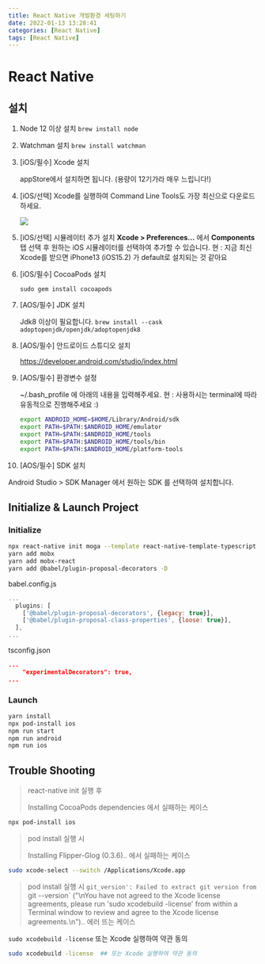```yaml
---
title: React Native 개발환경 세팅하기
date: 2022-01-13 13:28:41
categories: [React Native]
tags: [React Native]
---
```


# React Native

## 설치

1. Node 12 이상 설치
   `brew install node`

2. Watchman 설치
   `brew install watchman`

3. [iOS/필수] Xcode 설치

   appStore에서 설치하면 됩니다. (용량이 12기가라 매우 느립니다!)

4. [iOS/선택]
   Xcode를 실행하여 Command Line Tools도 가장 최신으로 다운로드 하세요.

   ![](https://reactnative.dev/assets/images/GettingStartedXcodeCommandLineTools-8259be8d3ab8575bec2b71988163c850.png)

5. [iOS/선택] 시뮬레이터 추가 설치
   **Xcode > Preferences...** 에서 **Components** 탭 선택 후
   원하는 iOS 시뮬레이터를 선택하여 추가할 수 있습니다.
   현 : 지금 최신 Xcode를 받으면 iPhone13 (iOS15.2) 가 default로 설치되는 것 같아요

6. [iOS/필수] CocoaPods 설치

   `sudo gem install cocoapods`

7. [AOS/필수] JDK 설치

   Jdk8 이상이 필요합니다.
   `brew install --cask adoptopenjdk/openjdk/adoptopenjdk8`

8. [AOS/필수] 안드로이드 스튜디오 설치

   https://developer.android.com/studio/index.html

9. [AOS/필수] 환경변수 설정

   ~/.bash_profile 에 아래의 내용을 입력해주세요.
   현 : 사용하시는 terminal에 따라 유동적으로 진행해주세요 :)

   ```bash
   export ANDROID_HOME=$HOME/Library/Android/sdk
   export PATH=$PATH:$ANDROID_HOME/emulator
   export PATH=$PATH:$ANDROID_HOME/tools
   export PATH=$PATH:$ANDROID_HOME/tools/bin
   export PATH=$PATH:$ANDROID_HOME/platform-tools
   ```

10. [AOS/필수] SDK 설치

Android Studio > SDK Manager 에서 원하는 SDK 를 선택하여 설치합니다.

## Initialize & Launch Project

### Initialize

```bash
npx react-native init moga --template react-native-template-typescript
yarn add mobx
yarn add mobx-react
yarn add @babel/plugin-proposal-decorators -D

```

babel.config.js

```javascript
...
  plugins: [
    ['@babel/plugin-proposal-decorators', {legacy: true}],
    ['@babel/plugin-proposal-class-properties', {loose: true}],
  ],
...

```

tsconfig.json

```json
...
	"experimentalDecorators": true,
...
```

### Launch

```bash
yarn install
npx pod-install ios
npm run start
npm run android
npm run ios
```

## Trouble Shooting

> react-native init 실행 후
>
> Installing CocoaPods dependencies 에서 실패하는 케이스

```bash
npx pod-install ios
```

> pod install 실행 시
>
> Installing Flipper-Glog (0.3.6).. 에서 실패하는 케이스

```bash
sudo xcode-select --switch /Applications/Xcode.app
```

> pod install 실행 시
> `git_version': Failed to extract git version from `git --version` ("\nYou have not agreed to the Xcode license agreements, please run 'sudo xcodebuild -license' from within a Terminal window to review and agree to the Xcode license agreements.\n").. 에러 뜨는 케이스

`sudo xcodebuild -license` 또는 Xcode 실행하여 약관 동의

```bash
sudo xcodebuild -license  ## 또는 Xcode 실행하여 약관 동의
```
